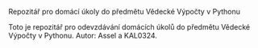 Repozitář pro domácí úkoly do předmětu Vědecké Výpočty v Pythonu

Toto je repozitář pro odevzdávání domácích úkolů do předmětu Vědecké Výpočty v Pythonu. Autor: Assel a KAL0324.